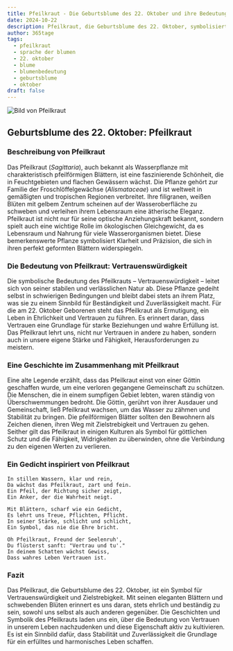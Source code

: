 ```yaml
---
title: Pfeilkraut - Die Geburtsblume des 22. Oktober und ihre Bedeutung
date: 2024-10-22
description: Pfeilkraut, die Geburtsblume des 22. Oktober, symbolisiert Vertrauenswürdigkeit. Erfahre mehr über ihre Geschichte, Bedeutung und Symbolik in der Sprache der Blumen.
author: 365tage
tags:
  - pfeilkraut
  - sprache der blumen
  - 22. oktober
  - blume
  - blumenbedeutung
  - geburtsblume
  - oktober
draft: false
---
```


![Bild von Pfeilkraut](https://cdn.pixabay.com/photo/2018/06/11/19/14/arrowhead-3469144_1280.jpg#center)


## Geburtsblume des 22. Oktober: Pfeilkraut

### Beschreibung von Pfeilkraut

Das Pfeilkraut (_Sagittaria_), auch bekannt als Wasserpflanze mit charakteristisch pfeilförmigen Blättern, ist eine faszinierende Schönheit, die in Feuchtgebieten und flachen Gewässern wächst. Die Pflanze gehört zur Familie der Froschlöffelgewächse (_Alismataceae_) und ist weltweit in gemäßigten und tropischen Regionen verbreitet. Ihre filigranen, weißen Blüten mit gelbem Zentrum scheinen auf der Wasseroberfläche zu schweben und verleihen ihrem Lebensraum eine ätherische Eleganz. Pfeilkraut ist nicht nur für seine optische Anziehungskraft bekannt, sondern spielt auch eine wichtige Rolle im ökologischen Gleichgewicht, da es Lebensraum und Nahrung für viele Wasserorganismen bietet. Diese bemerkenswerte Pflanze symbolisiert Klarheit und Präzision, die sich in ihren perfekt geformten Blättern widerspiegeln.

### Die Bedeutung von Pfeilkraut: Vertrauenswürdigkeit

Die symbolische Bedeutung des Pfeilkrauts – Vertrauenswürdigkeit – leitet sich von seiner stabilen und verlässlichen Natur ab. Diese Pflanze gedeiht selbst in schwierigen Bedingungen und bleibt dabei stets an ihrem Platz, was sie zu einem Sinnbild für Beständigkeit und Zuverlässigkeit macht. Für die am 22. Oktober Geborenen steht das Pfeilkraut als Ermutigung, ein Leben in Ehrlichkeit und Vertrauen zu führen. Es erinnert daran, dass Vertrauen eine Grundlage für starke Beziehungen und wahre Erfüllung ist. Das Pfeilkraut lehrt uns, nicht nur Vertrauen in andere zu haben, sondern auch in unsere eigene Stärke und Fähigkeit, Herausforderungen zu meistern.

### Eine Geschichte im Zusammenhang mit Pfeilkraut

Eine alte Legende erzählt, dass das Pfeilkraut einst von einer Göttin geschaffen wurde, um eine verloren gegangene Gemeinschaft zu schützen. Die Menschen, die in einem sumpfigen Gebiet lebten, waren ständig von Überschwemmungen bedroht. Die Göttin, gerührt von ihrer Ausdauer und Gemeinschaft, ließ Pfeilkraut wachsen, um das Wasser zu zähmen und Stabilität zu bringen. Die pfeilförmigen Blätter sollten den Bewohnern als Zeichen dienen, ihren Weg mit Zielstrebigkeit und Vertrauen zu gehen. Seither gilt das Pfeilkraut in einigen Kulturen als Symbol für göttlichen Schutz und die Fähigkeit, Widrigkeiten zu überwinden, ohne die Verbindung zu den eigenen Werten zu verlieren.

### Ein Gedicht inspiriert von Pfeilkraut

```
In stillen Wassern, klar und rein,  
Da wächst das Pfeilkraut, zart und fein.  
Ein Pfeil, der Richtung sicher zeigt,  
Ein Anker, der die Wahrheit neigt.  

Mit Blättern, scharf wie ein Gedicht,  
Es lehrt uns Treue, Pflichten, Pflicht.  
In seiner Stärke, schlicht und schlicht,  
Ein Symbol, das nie die Ehre bricht.  

Oh Pfeilkraut, Freund der Seelenruh',  
Du flüsterst sanft: "Vertrau und tu'."  
In deinem Schatten wächst Gewiss,  
Dass wahres Leben Vertrauen ist.  
```

### Fazit

Das Pfeilkraut, die Geburtsblume des 22. Oktober, ist ein Symbol für Vertrauenswürdigkeit und Zielstrebigkeit. Mit seinen eleganten Blättern und schwebenden Blüten erinnert es uns daran, stets ehrlich und beständig zu sein, sowohl uns selbst als auch anderen gegenüber. Die Geschichten und Symbolik des Pfeilkrauts laden uns ein, über die Bedeutung von Vertrauen in unserem Leben nachzudenken und diese Eigenschaft aktiv zu kultivieren. Es ist ein Sinnbild dafür, dass Stabilität und Zuverlässigkeit die Grundlage für ein erfülltes und harmonisches Leben schaffen.